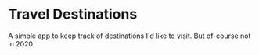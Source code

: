 # Travel Destinations

A simple app to keep track of destinations I'd like to visit. But of-course not in 2020